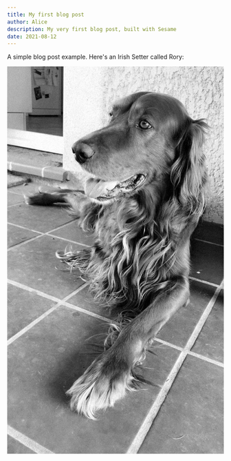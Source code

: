 ```yaml
---
title: My first blog post
author: Alice
description: My very first blog post, built with Sesame
date: 2021-08-12
---
```


A simple blog post example. Here's an Irish Setter called Rory:

![Rory the Irish Setter in black and white, sitting down with his tongue out](./rory.jpeg)